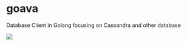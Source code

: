 # goava
Database Client in Golang focusing on Cassandra and other database

![](https://github.com/meooio/goava/blob/master/goava_img.png)
